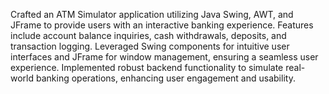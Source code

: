 Crafted an ATM Simulator application utilizing Java Swing, AWT, and JFrame to provide users with an interactive banking experience. Features include account balance inquiries, cash withdrawals, deposits, and transaction logging. Leveraged Swing components for intuitive user interfaces and JFrame for window management, ensuring a seamless user experience. Implemented robust backend functionality to simulate real-world banking operations, enhancing user engagement and usability.
